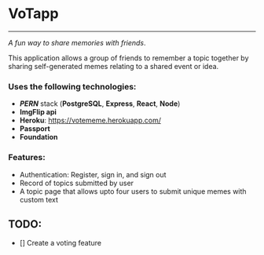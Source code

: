 # VoTapp
<hr>

*A fun way to share memories with friends*.

This application allows a group of friends to remember a topic together by sharing self-generated memes relating to a shared event or idea.

### Uses the following technologies:
- ***PERN*** stack (**PostgreSQL**, **Express**, **React**, **Node**)
- **ImgFlip api**
- **Heroku**: https://votememe.herokuapp.com/
- **Passport**
- **Foundation**

### Features:  
- Authentication: Register, sign in, and sign out
- Record of topics submitted by user
- A topic page that allows upto four users to submit unique memes with custom text

## TODO:
- [] Create a voting feature